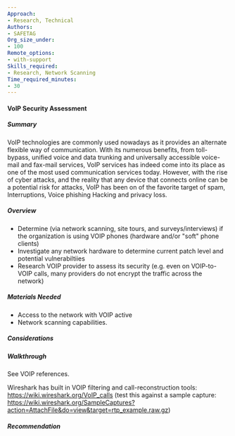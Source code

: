 ```yaml
---
Approach:
- Research, Technical
Authors:
- SAFETAG
Org_size_under:
- 100
Remote_options:
- with-support
Skills_required:
- Research, Network Scanning
Time_required_minutes:
- 30
---
```


#### VoIP Security Assessment

##### Summary
VoIP technologies are commonly used nowadays as it provides an alternate flexible way of communication. With its numerous benefits, from toll-bypass, unified voice and data trunking and universally accessible voice-mail and fax-mail services, VoIP services has indeed come into its place as one of the most used communication services today. However, with the rise of cyber attacks, and the reality that any device that connects online can be a potential risk for attacks, VoIP has been on of the favorite target of spam, Interruptions, Voice phishing Hacking and privacy loss.

##### Overview

* Determine (via network scanning, site tours, and surveys/interviews) if the organization is using VOIP phones (hardware and/or "soft" phone clients)
* Investigate any network hardware to determine current patch level and potential vulnerabiltiies
* Research VOIP provider to assess its security (e.g. even on VOIP-to-VOIP calls, many providers do not encrypt the traffic across the network)

##### Materials Needed

* Access to the network with VOIP active
* Network scanning capabilities.

##### Considerations

##### Walkthrough
See VOIP references.

Wireshark has built in VOIP filtering and call-reconstruction tools: https://wiki.wireshark.org/VoIP_calls (test this against a sample capture: https://wiki.wireshark.org/SampleCaptures?action=AttachFile&do=view&target=rtp_example.raw.gz)

##### Recommendation
